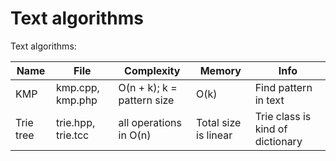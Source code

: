 Text algorithms
===============

Text algorithms:

| Name | File | Complexity | Memory | Info |
| --- | --- | --- | --- | --- |
| KMP | kmp.cpp, kmp.php | O(n + k); k = pattern size | O(k) | Find pattern in text |
| Trie tree | trie.hpp, trie.tcc | all operations in O(n) | Total size is linear | Trie class is kind of dictionary |
